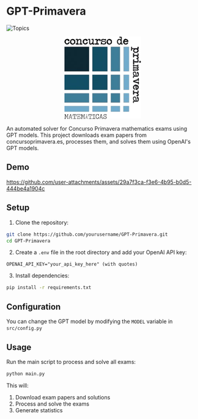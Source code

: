 # GPT-Primavera

![Topics](https://img.shields.io/badge/Topics-AI%20|%20Education%20|%20Mathematics%20|%20PDF%20Processing%20|%20Automation-blue)


<p align="center">
  <img src="logo.png?v=2" alt="GPT-Primavera Logo" width="200"/>
</p>

An automated solver for Concurso Primavera mathematics exams using GPT models. This project downloads exam papers from concursoprimavera.es, processes them, and solves them using OpenAI's GPT models.

## Demo

https://github.com/user-attachments/assets/29a7f3ca-f3e6-4b95-b0d5-444be4a1904c

## Setup

1. Clone the repository:
```bash
git clone https://github.com/yourusername/GPT-Primavera.git
cd GPT-Primavera
```

2. Create a `.env` file in the root directory and add your OpenAI API key:
```
OPENAI_API_KEY="your_api_key_here" (with quotes)
```

3. Install dependencies:
```bash
pip install -r requirements.txt
```

## Configuration

You can change the GPT model by modifying the `MODEL` variable in `src/config.py`

## Usage

Run the main script to process and solve all exams:
```bash
python main.py
```

This will:
1. Download exam papers and solutions
2. Process and solve the exams
3. Generate statistics
